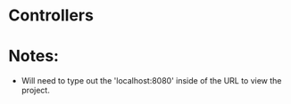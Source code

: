 Controllers
===

Notes:
===
* Will need to type out the 'localhost:8080' inside of the URL to view the project.